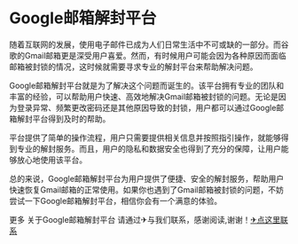 # Google邮箱解封平台

随着互联网的发展，使用电子邮件已成为人们日常生活中不可或缺的一部分。而谷歌的Gmail邮箱更是深受用户喜爱。然而，有时候用户可能会因为各种原因而面临邮箱被封锁的情况，这时候就需要寻求专业的解封平台来帮助解决问题。

Google邮箱解封平台就是为了解决这个问题而诞生的。该平台拥有专业的团队和丰富的经验，可以帮助用户快速、高效地解决Gmail邮箱被封锁的问题。无论是因为登录异常、频繁更改密码还是其他原因导致的封锁，用户都可以通过Google邮箱解封平台得到及时的帮助。

平台提供了简单的操作流程，用户只需要提供相关信息并按照指引操作，就能够得到专业的解封服务。而且，用户的隐私和数据安全也得到了充分的保障，让用户能够放心地使用该平台。

总的来说，Google邮箱解封平台为用户提供了便捷、安全的解封服务，帮助用户快速恢复Gmail邮箱的正常使用。如果你也遇到了Gmail邮箱被封锁的问题，不妨尝试一下Google邮箱解封平台，相信你会有一个满意的体验。

更多 关于Google邮箱解封平台 请通过✈与我们联系，感谢阅读,谢谢！[✈点这里联系](https://add.k02.cc)